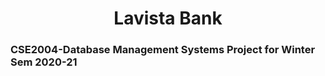 <h1 align="center">Lavista Bank</h1>
<h3>CSE2004-Database Management Systems Project for Winter Sem 2020-21</h3>